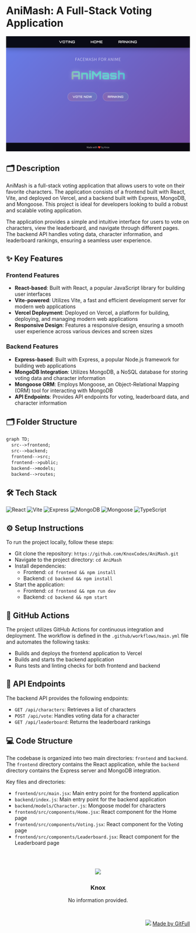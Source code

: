 # AniMash: A Full-Stack Voting Application
![thumbnail](./public/assets/landingPage-6cae28c0-d40c-446a-b59d-4750fe976d25)

## 🗂️ Description

AniMash is a full-stack voting application that allows users to vote on their favorite characters. The application consists of a frontend built with React, Vite, and deployed on Vercel, and a backend built with Express, MongoDB, and Mongoose. This project is ideal for developers looking to build a robust and scalable voting application.

The application provides a simple and intuitive interface for users to vote on characters, view the leaderboard, and navigate through different pages. The backend API handles voting data, character information, and leaderboard rankings, ensuring a seamless user experience.

## ✨ Key Features

### **Frontend Features**

* **React-based**: Built with React, a popular JavaScript library for building user interfaces
* **Vite-powered**: Utilizes Vite, a fast and efficient development server for modern web applications
* **Vercel Deployment**: Deployed on Vercel, a platform for building, deploying, and managing modern web applications
* **Responsive Design**: Features a responsive design, ensuring a smooth user experience across various devices and screen sizes

### **Backend Features**

* **Express-based**: Built with Express, a popular Node.js framework for building web applications
* **MongoDB Integration**: Utilizes MongoDB, a NoSQL database for storing voting data and character information
* **Mongoose ORM**: Employs Mongoose, an Object-Relational Mapping (ORM) tool for interacting with MongoDB
* **API Endpoints**: Provides API endpoints for voting, leaderboard data, and character information

## 🗂️ Folder Structure

```mermaid
graph TD;
  src-->frontend;
  src-->backend;
  frontend-->src;
  frontend-->public;
  backend-->models;
  backend-->routes;
```

## 🛠️ Tech Stack

![React](https://img.shields.io/badge/React-61DAFB?logo=react&logoColor=white&style=for-the-badge)
![Vite](https://img.shields.io/badge/Vite-646CFF?logo=vite&logoColor=white&style=for-the-badge)
![Express](https://img.shields.io/badge/Express-000000?logo=express&logoColor=white&style=for-the-badge)
![MongoDB](https://img.shields.io/badge/MongoDB-4ea94b?logo=mongodb&logoColor=white&style=for-the-badge)
![Mongoose](https://img.shields.io/badge/Mongoose-800?logo=mongoose&logoColor=white&style=for-the-badge)
![TypeScript](https://img.shields.io/badge/TypeScript-3178c6?logo=typescript&logoColor=white&style=for-the-badge)

## ⚙️ Setup Instructions

To run the project locally, follow these steps:

* Git clone the repository: `https://github.com/KnoxCodes/AniMash.git`
* Navigate to the project directory: `cd AniMash`
* Install dependencies:
	+ Frontend: `cd frontend && npm install`
	+ Backend: `cd backend && npm install`
* Start the application:
	+ Frontend: `cd frontend && npm run dev`
	+ Backend: `cd backend && npm start`

## 🚀 GitHub Actions

The project utilizes GitHub Actions for continuous integration and deployment. The workflow is defined in the `.github/workflows/main.yml` file and automates the following tasks:

* Builds and deploys the frontend application to Vercel
* Builds and starts the backend application
* Runs tests and linting checks for both frontend and backend

## 📁 API Endpoints

The backend API provides the following endpoints:

* `GET /api/characters`: Retrieves a list of characters
* `POST /api/vote`: Handles voting data for a character
* `GET /api/leaderboard`: Returns the leaderboard rankings

## 💻 Code Structure

The codebase is organized into two main directories: `frontend` and `backend`. The `frontend` directory contains the React application, while the `backend` directory contains the Express server and MongoDB integration.

Key files and directories:

* `frontend/src/main.jsx`: Main entry point for the frontend application
* `backend/index.js`: Main entry point for the backend application
* `backend/models/Character.js`: Mongoose model for characters
* `frontend/src/components/Home.jsx`: React component for the Home page
* `frontend/src/components/Voting.jsx`: React component for the Voting page
* `frontend/src/components/Leaderboard.jsx`: React component for the Leaderboard page



<br><br>
<div align="center">
<img src="https://avatars.githubusercontent.com/u/217230820?v=4" width="120" />
<h3>Knox</h3>
<p>No information provided.</p>
</div>
<br>
<p align="right">
<img src="https://gitfull.vercel.app/appLogo.png" width="20"/>  <a href="https://gitfull.vercel.app">Made by GitFull</a>
</p>
    